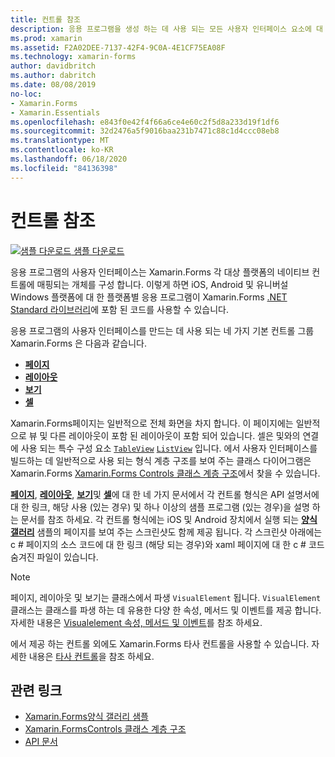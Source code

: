 ```yaml
---
title: 컨트롤 참조
description: 응용 프로그램을 생성 하는 데 사용 되는 모든 사용자 인터페이스 요소에 대 한 설명 Xamarin.Forms 입니다. 이 문서에서는 응용 프로그램의 사용자 인터페이스를 구성 하는 컨트롤 그룹을 나열 합니다 Xamarin.Forms .
ms.prod: xamarin
ms.assetid: F2A02DEE-7137-42F4-9C0A-4E1CF75EA08F
ms.technology: xamarin-forms
author: davidbritch
ms.author: dabritch
ms.date: 08/08/2019
no-loc:
- Xamarin.Forms
- Xamarin.Essentials
ms.openlocfilehash: e843f0e42f4f66a6ce4e60c2f5d8a233d19f1df6
ms.sourcegitcommit: 32d2476a5f9016baa231b7471c88c1d4ccc08eb8
ms.translationtype: MT
ms.contentlocale: ko-KR
ms.lasthandoff: 06/18/2020
ms.locfileid: "84136398"
---
```

# <a name="controls-reference"></a>컨트롤 참조

[![샘플 다운로드](~/media/shared/download.png) 샘플 다운로드](https://docs.microsoft.com/samples/xamarin/xamarin-forms-samples/formsgallery/)

응용 프로그램의 사용자 인터페이스는 Xamarin.Forms 각 대상 플랫폼의 네이티브 컨트롤에 매핑되는 개체를 구성 합니다. 이렇게 하면 iOS, Android 및 유니버설 Windows 플랫폼에 대 한 플랫폼별 응용 프로그램이 Xamarin.Forms [.NET Standard 라이브러리](~/cross-platform/app-fundamentals/net-standard.md)에 포함 된 코드를 사용할 수 있습니다.

응용 프로그램의 사용자 인터페이스를 만드는 데 사용 되는 네 가지 기본 컨트롤 그룹 Xamarin.Forms 은 다음과 같습니다.

- [**페이지**](pages.md)
- [**레이아웃**](layouts.md)
- [**보기**](views.md)
- [**셀**](cells.md)

Xamarin.Forms페이지는 일반적으로 전체 화면을 차지 합니다. 이 페이지에는 일반적으로 뷰 및 다른 레이아웃이 포함 된 레이아웃이 포함 되어 있습니다. 셀은 및와의 연결에 사용 되는 특수 구성 요소 [`TableView`](views.md#tableview) [`ListView`](views.md#listview) 입니다. 에서 사용자 인터페이스를 빌드하는 데 일반적으로 사용 되는 형식 계층 구조를 보여 주는 클래스 다이어그램은 Xamarin.Forms [ Xamarin.Forms Controls 클래스 계층 구조](~/xamarin-forms/internals/class-hierarchy.md)에서 찾을 수 있습니다.

[**페이지**](pages.md), [**레이아웃**](layouts.md), [**보기**](views.md)및 [**셀**](cells.md)에 대 한 네 가지 문서에서 각 컨트롤 형식은 API 설명서에 대 한 링크, 해당 사용 (있는 경우) 및 하나 이상의 샘플 프로그램 (있는 경우)을 설명 하는 문서를 참조 하세요. 각 컨트롤 형식에는 iOS 및 Android 장치에서 실행 되는 [**양식 갤러리**](https://docs.microsoft.com/samples/xamarin/xamarin-forms-samples/formsgallery) 샘플의 페이지를 보여 주는 스크린샷도 함께 제공 됩니다. 각 스크린샷 아래에는 c # 페이지의 소스 코드에 대 한 링크 (해당 되는 경우)와 xaml 페이지에 대 한 c # 코드 숨겨진 파일이 있습니다.

> [!NOTE]
> 페이지, 레이아웃 및 보기는 클래스에서 파생 `VisualElement` 됩니다. `VisualElement`클래스는 클래스를 파생 하는 데 유용한 다양 한 속성, 메서드 및 이벤트를 제공 합니다. 자세한 내용은 [Visualelement 속성, 메서드 및 이벤트](common-properties.md)를 참조 하세요.

에서 제공 하는 컨트롤 외에도 Xamarin.Forms 타사 컨트롤을 사용할 수 있습니다. 자세한 내용은 [타사 컨트롤](thirdparty.md)을 참조 하세요.

## <a name="related-links"></a>관련 링크

- [Xamarin.Forms양식 갤러리 샘플](https://docs.microsoft.com/samples/xamarin/xamarin-forms-samples/formsgallery)
- [Xamarin.FormsControls 클래스 계층 구조](~/xamarin-forms/internals/class-hierarchy.md)
- [API 문서](https://docs.microsoft.com/dotnet/api/xamarin.forms?view=xamarin-forms)
